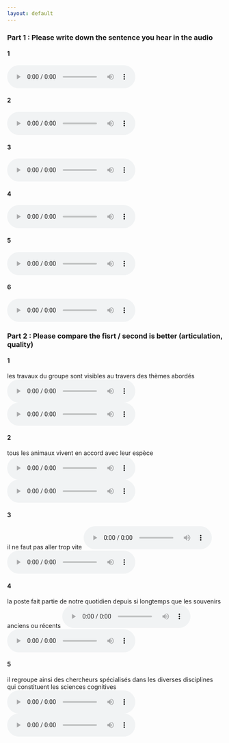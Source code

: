 ```yaml
---
layout: default
---
```


### Part 1 : Please write down the sentence you hear in the audio
#### 1
<audio src="baseline_18min_33k/baseline_18min_1.wav" controls preload></audio>
#### 2
<audio src="wgan_9min/wgan_9min_2.wav" controls preload></audio>
#### 3
<audio src="baseline_9min_12k/baseline_9min_3.wav" controls preload></audio>
#### 4
<audio src="wgan_9min/wgan_9min_4.wav" controls preload></audio>
#### 5
<audio src="baseline_18min_33k/baseline_18min_5.wav" controls preload></audio>
#### 6
<audio src="baseline_9min_12k/baseline_9min_11.wav" controls preload></audio>

### Part 2 : Please compare the fisrt / second is better (articulation, quality)
#### 1
les travaux du groupe sont visibles au travers des thèmes abordés
<audio src="wgan_9min/wgan_9min_6.wav" controls preload></audio>
<audio src="baseline_9min_12k/baseline_9min_6.wav" controls preload></audio>
#### 2
tous les animaux vivent en accord avec leur espèce
<audio src="wgan_9min/wgan_9min_7.wav" controls preload></audio>
<audio src="baseline_18min_33k/baseline_18min_7.wav" controls preload></audio>
#### 3
il ne faut pas aller trop vite
<audio src="baseline_9min_12k/baseline_9min_8.wav" controls preload></audio>
<audio src="wgan_9min/wgan_9min_8.wav" controls preload></audio>
#### 4
la poste fait partie de notre quotidien depuis si longtemps que les souvenirs anciens ou récents
<audio src="baseline_18min_33k/baseline_18min_9.wav" controls preload></audio>
<audio src="wgan_9min/wgan_9min_9.wav" controls preload></audio>
#### 5
il regroupe ainsi des chercheurs spécialisés dans les diverses disciplines qui constituent les sciences cognitives
<audio src="baseline_9min_12k/baseline_9min_10.wav" controls preload></audio>
<audio src="wgan_9min/wgan_9min_10.wav" controls preload></audio>

